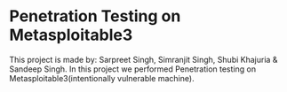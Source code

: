 # Penetration Testing on Metasploitable3

This project is made by: Sarpreet Singh, Simranjit Singh, Shubi Khajuria & Sandeep Singh.
In this project we performed Penetration testing on Metasploitable3(intentionally vulnerable
machine).
